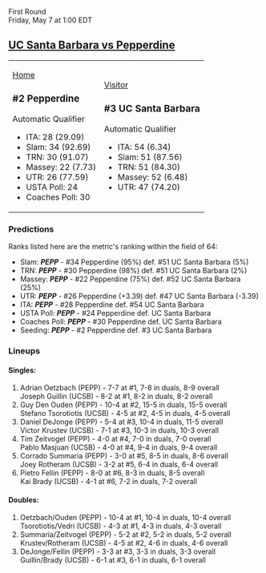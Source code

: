 First Round  
Friday, May 7 at 1:00 EDT
## [UC Santa Barbara vs Pepperdine](https://www.ncaa.com/game/5833380) 

<table><tr><td>  

[Home](https://www.ncaa.com/sites/default/files/images/logos/schools/p/pepperdine.70.png)  

### #2 Pepperdine  

Automatic Qualifier  
- ITA: 28 (29.09)  
- Slam: 34 (92.69)  
- TRN: 30 (91.07)  
- Massey: 22 (7.73)  
- UTR: 26 (77.59)  
- USTA Poll: 24  
- Coaches Poll: 30  

</td><td>  

[Visitor](https://www.ncaa.com/sites/default/files/images/logos/schools/u/uc-santa-barbara.70.png)  

### #3 UC Santa Barbara  

Automatic Qualifier  
- ITA: 54 (6.34)  
- Slam: 51 (87.56)  
- TRN: 51 (84.30)  
- Massey: 52 (6.48)  
- UTR: 47 (74.20)  

</td></tr></table>  

### Predictions  

Ranks listed here are the metric's ranking within the field of 64:  
- Slam: ***PEPP*** - #34 Pepperdine (95%) def. #51 UC Santa Barbara (5%)  
- TRN: ***PEPP*** - #30 Pepperdine (98%) def. #51 UC Santa Barbara (2%)  
- Massey: ***PEPP*** - #22 Pepperdine (75%) def. #52 UC Santa Barbara (25%)  
- UTR: ***PEPP*** - #26 Pepperdine (+3.39) def. #47 UC Santa Barbara (-3.39)  
- ITA: ***PEPP*** - #28 Pepperdine def. #54 UC Santa Barbara  
- USTA Poll: ***PEPP*** - #24 Pepperdine def. UC Santa Barbara  
- Coaches Poll: ***PEPP*** - #30 Pepperdine def. UC Santa Barbara  
- Seeding: ***PEPP*** - #2 Pepperdine def. #3 UC Santa Barbara  

### Lineups  

#### Singles:  
1. Adrian Oetzbach (PEPP) - 7-7 at #1, 7-8 in duals, 8-9 overall  
   Joseph Guillin (UCSB) - 8-2 at #1, 8-2 in duals, 8-2 overall
2. Guy Den Ouden (PEPP) - 10-4 at #2, 15-5 in duals, 15-5 overall  
   Stefano Tsorotiotis (UCSB) - 4-5 at #2, 4-5 in duals, 4-5 overall
3. Daniel DeJonge (PEPP) - 5-4 at #3, 10-4 in duals, 11-5 overall  
   Victor Krustev (UCSB) - 7-1 at #3, 10-3 in duals, 10-3 overall
4. Tim Zeitvogel (PEPP) - 4-0 at #4, 7-0 in duals, 7-0 overall  
   Pablo Masjuan (UCSB) - 4-0 at #4, 9-4 in duals, 9-4 overall
5. Corrado Summaria (PEPP) - 3-0 at #5, 8-5 in duals, 8-6 overall  
   Joey Rotheram (UCSB) - 3-2 at #5, 6-4 in duals, 6-4 overall
6. Pietro Fellin (PEPP) - 8-0 at #6, 8-3 in duals, 8-5 overall  
   Kai Brady (UCSB) - 4-1 at #6, 7-2 in duals, 7-2 overall

#### Doubles:  
1. Oetzbach/Ouden (PEPP) - 10-4 at #1, 10-4 in duals, 10-4 overall  
   Tsorotiotis/Vedri (UCSB) - 4-3 at #1, 4-3 in duals, 4-3 overall
2. Summaria/Zeitvogel (PEPP) - 5-2 at #2, 5-2 in duals, 5-2 overall  
   Krustev/Rotheram (UCSB) - 4-5 at #2, 4-6 in duals, 4-6 overall
3. DeJonge/Fellin (PEPP) - 3-3 at #3, 3-3 in duals, 3-3 overall  
   Guillin/Brady (UCSB) - 6-1 at #3, 6-1 in duals, 6-1 overall
